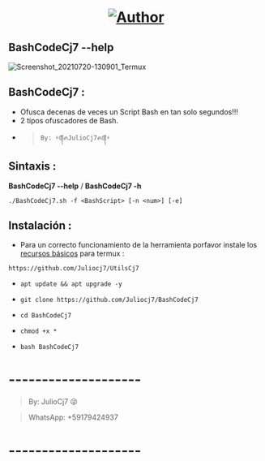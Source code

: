 <h1 align="center"><a href="https://github.com/Juliocj7"><img title="Author" src="https://img.shields.io/badge/Author-⍣᭕ᬁ᭖JulioCj7᭖᭕ᬁ⍣-svg?style=for-the-badge&logo=github"></a></h1>

## BashCodeCj7 --help
![Screenshot_20210720-130901_Termux](https://user-images.githubusercontent.com/81049859/126371388-4f83c975-f4ad-4a0d-8143-b17860d2b1fc.png)


## BashCodeCj7 :

* Ofusca decenas de veces un Script Bash en tan solo segundos!!!
* 2 tipos ofuscadores de Bash.
- > ` By: ⍣᭕ᬁ᭖JulioCj7᭖᭕ᬁ⍣ `

## Sintaxis :

**BashCodeCj7 --help**  /  **BashCodeCj7 -h**

~~~
./BashCodeCj7.sh -f <BashScript> [-n <num>] [-e]
~~~


## Instalación :

* Para un correcto funcionamiento de la herramienta porfavor instale los [recursos básicos](https://github.com/Juliocj7/UtilsCj7) para termux :

~~~
https://github.com/Juliocj7/UtilsCj7
~~~

* ` apt update && apt upgrade -y `

* ` git clone https://github.com/Juliocj7/BashCodeCj7 `

* ` cd BashCodeCj7 `

* ` chmod +x * `

* ` bash BashCodeCj7 `

# --------------------

> By: JulioCj7 :stuck_out_tongue_winking_eye:

> WhatsApp: +59179424937

# --------------------
